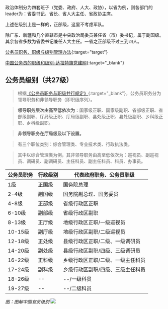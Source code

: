 
政治体制分为四套班子（党委、政府、人大、政协），以省为例，则各部门的leader为：省委书记、省长、省人大主任、省政协主席。

上述在级别上是一样的，正部级，这里不考虑军队。


除广东、新疆和几个直辖市是中央政治局委员兼任省（市）委书记，属于副国级。其余各省多数为省委书记兼任人大主任。一省之正部级不过三到四人。


[公务员职务、职级与级别管理办法](https://www.gov.cn/xinwen/2020-03/15/content_5491492.htm){:target="target"}

[中国公务员的职级和级别-达拉特旗党建网](http://www.dltdjw.gov.cn/ywgz/gwygl/202303/t20230309_3357858.html){:target="_blank"}

## 公务员级别（共27级）

>根据[《公务员职务与职级并行规定》](https://www.gov.cn/zhengce/2019-03/27/content_5377422.htm){:target="_blank"}，公务员职务分为领导职务和非领导职务（即职级序列）。

>**领导职务层次由高至低依次为**：国家级正职、国家级副职、省部级正职、省部级副职、厅局级正职、厅局级副职、县处级正职、县处级副职、乡科级正职、乡科级副职。

>**非领导职务在厅局级及以下设置。**

>有三个职位类别：综合管理类、专业技术类、行政执法类。

>其中以综合管理类为例，其非领导职务由高至低依次为：巡视员、副巡视员、调研员、副调研员、主任科员、副主任科员、科员、办事员。


| 公务员职务 | 行政级别 | 代表政府职务、公务员职级 |
| ---------- | -------- |------------------------ |
| 1级       | 正国级 | 国务院总理                 |
| 2-4级     | 副国级 | 国务院副总理、国务委员    |
| 4-8级     | 正部级 | 省级行政区正职   |
| 6-10级    | 副部级 | 省级行政区副职   |
| 8-13级    | 正厅级 | 地级行政区正职/一级巡视员   |
| 10-15级   | 副厅级 | 地级行政区副职/二级巡视员   |
| 12-18级   | 正处级 | 县级行政区正职/二级、一级调研员 |
| 14-20级   | 副处级 | 县级行政区副职/四级、三级调研员 |
| 16-22级   | 正科级 | 乡级行政区正职/二级、一级主任科员 |
| 17-24级   | 副科级 | 乡级行政区副职/四级、三级主任科员 |
| 18-26级   | --       | --/一级科员|
| 19-27级   | --       | --/二级科员|

*图：图解中国官员级别*
![](https://cdn.jsdelivr.net/gh/Jin-Pengyu/image-bed/img/Politics%20-%20ChineseOfficials2013%20-%20cnpolitics.jpg)
